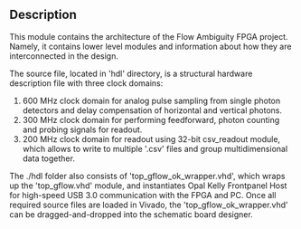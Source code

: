 ## Description

This module contains the architecture of the Flow Ambiguity FPGA project. Namely, it contains lower level modules and information about how they are interconnected in the design.

The source file, located in 'hdl' directory, is a structural hardware description file with three clock domains: 

1. 600 MHz clock domain for analog pulse sampling from single photon detectors and delay compensation of horizontal and vertical photons.
2. 300 MHz clock domain for performing feedforward, photon counting and probing signals for readout.
3. 200 MHz clock domain for readout using 32-bit csv_readout module, which allows to write to multiple '.csv' files and group multidimensional data together.

The ./hdl folder also consists of 'top_gflow_ok_wrapper.vhd', which wraps up the 'top_gflow.vhd' module, and instantiates Opal Kelly Frontpanel Host for high-speed USB 3.0 communication with the FPGA and PC. Once all required source files are loaded in Vivado, the 'top_gflow_ok_wrapper.vhd' can be dragged-and-dropped into the schematic board designer.